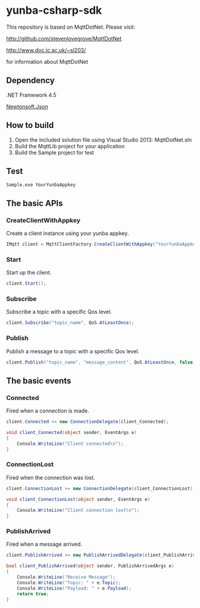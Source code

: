 yunba-csharp-sdk
================

This repository is based on MqttDotNet. Please visit:

http://github.com/stevenlovegrove/MqttDotNet

http://www.doc.ic.ac.uk/~sl203/

for information about MqttDotNet

## Dependency
.NET Framework 4.5

[Newtonsoft.Json][1]

## How to build
1. Open the included solution file using Visual Studio 2013: MqttDotNet.sln
2. Build the MqttLib project for your application
3. Build the Sample project for test

## Test
```
Sample.exe YourYunbaAppkey
```

## The basic APIs
### CreateClientWithAppkey
Create a client instance using your yunba appkey.
```C#
IMqtt client = MqttClientFactory.CreateClientWithAppkey("YourYunbaAppkey");
```

### Start
Start up the client.
```C#
client.Start();
```

### Subscribe
Subscribe a topic with a specific Qos level.
```C#
client.Subscribe("topic_name", QoS.AtLeastOnce);
```

### Publish
Publish a message to a topic with a specific Qos level.
```C#
client.Publish("topic_name", "message_content", QoS.AtLeastOnce, false);
```

## The basic events
### Connected
Fired when a connection is made.
```C#
client.Connected += new ConnectionDelegate(client_Connected);

void client_Connected(object sender, EventArgs e)
{
	Console.WriteLine("Client connected\n");
}
```

### ConnectionLost
Fired when the connection was lost.
```C#
client.ConnectionLost += new ConnectionDelegate(client_ConnectionLost);

void client_ConnectionLost(object sender, EventArgs e)
{
	Console.WriteLine("Client connection lost\n");
}
```

### PublishArrived
Fired when a message arrived.
```C#
client.PublishArrived += new PublishArrivedDelegate(client_PublishArrived);

bool client_PublishArrived(object sender, PublishArrivedArgs e)
{
	Console.WriteLine("Receive Message");
	Console.WriteLine("Topic: " + e.Topic);
	Console.WriteLine("Payload: " + e.Payload);
	return true;
}
```

[1]: https://github.com/yunba/yunba-csharp-sdk/tree/master/packages/Newtonsoft.Json.6.0.4/lib/net45
